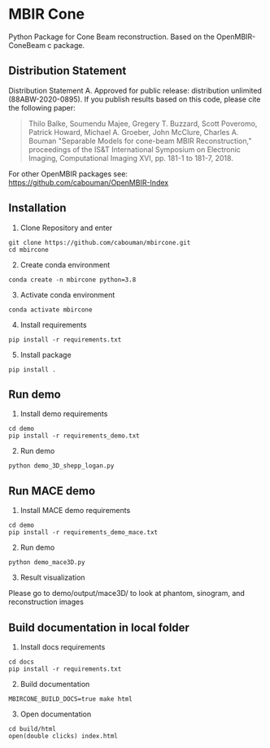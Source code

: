 # MBIR Cone

Python Package for Cone Beam reconstruction.
Based on the OpenMBIR-ConeBeam c package.


## Distribution Statement

Distribution Statement A. Approved for public release: distribution unlimited (88ABW-2020-0895).
If you publish results based on this code, please cite the following paper:
> Thilo Balke, Soumendu Majee, Gregery T. Buzzard, Scott Poveromo, Patrick Howard, Michael A. Groeber, John McClure, Charles A. Bouman "Separable Models for cone-beam MBIR Reconstruction," proceedings of the IS&T International Symposium on Electronic Imaging, Computational Imaging XVI, pp. 181-1 to 181-7, 2018.

For other OpenMBIR packages see: https://github.com/cabouman/OpenMBIR-Index

## Installation
1) Clone Repository and enter
```
git clone https://github.com/cabouman/mbircone.git
cd mbircone
```

2) Create conda environment
```
conda create -n mbircone python=3.8
```
3) Activate conda environment
```
conda activate mbircone
```
4) Install requirements
```
pip install -r requirements.txt
```
5) Install package
```
pip install .
```

## Run demo
1) Install demo requirements
```
cd demo
pip install -r requirements_demo.txt
```
2) Run demo
```
python demo_3D_shepp_logan.py
```

## Run MACE demo
1) Install MACE demo requirements
```
cd demo
pip install -r requirements_demo_mace.txt
```
2) Run demo
```
python demo_mace3D.py
```

3) Result visualization

Please go to demo/output/mace3D/ to look at phantom, sinogram, and reconstruction images

## Build documentation in local folder
1) Install docs requirements
```
cd docs
pip install -r requirements.txt
```
2) Build documentation
```
MBIRCONE_BUILD_DOCS=true make html
```
3) Open documentation
```
cd build/html
open(double clicks) index.html
```
